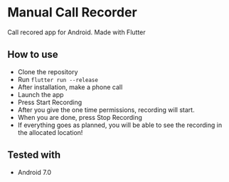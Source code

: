 # Manual Call Recorder

Call recored app for Android. Made with Flutter

## How to use
* Clone the repository
* Run `flutter run --release`
* After installation, make a phone call
* Launch the app
* Press Start Recording
* After you give the one time permissions, recording will start.
* When you are done, press Stop Recording
* If everything goes as planned, you will be able to see the recording in the allocated location!

## Tested with
* Android 7.0
